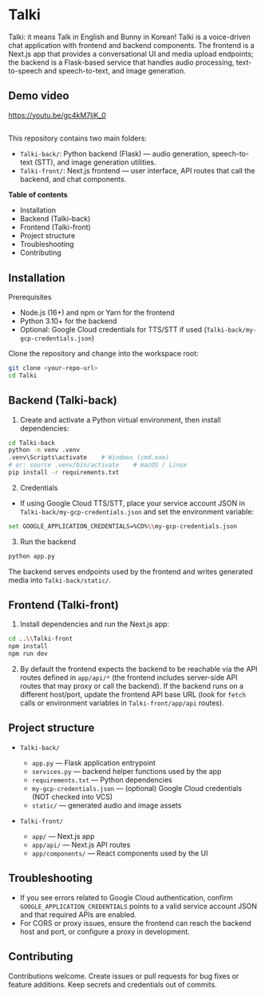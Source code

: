 # Talki

Talki: it means Talk in English and Bunny in Korean! Talki is a voice-driven chat application with frontend and backend components. The frontend is a Next.js app that provides a conversational UI and media upload endpoints; the backend is a Flask-based service that handles audio processing, text-to-speech and speech-to-text, and image generation.


## Demo video

<https://youtu.be/gc4kM7IjK_0>
##

This repository contains two main folders:

- `Talki-back/`: Python backend (Flask) — audio generation, speech-to-text (STT), and image generation utilities.
- `Talki-front/`: Next.js frontend — user interface, API routes that call the backend, and chat components.

**Table of contents**

- Installation
- Backend (Talki-back)
- Frontend (Talki-front)
- Project structure
- Troubleshooting
- Contributing

## Installation

Prerequisites

- Node.js (16+) and npm or Yarn for the frontend
- Python 3.10+ for the backend
- Optional: Google Cloud credentials for TTS/STT if used (`Talki-back/my-gcp-credentials.json`)

Clone the repository and change into the workspace root:

```bash
git clone <your-repo-url>
cd Talki
```

## Backend (Talki-back)

1. Create and activate a Python virtual environment, then install dependencies:

```bash
cd Talki-back
python -m venv .venv
.venv\Scripts\activate    # Windows (cmd.exe)
# or: source .venv/bin/activate    # macOS / Linux
pip install -r requirements.txt
```

2. Credentials

- If using Google Cloud TTS/STT, place your service account JSON in `Talki-back/my-gcp-credentials.json` and set the environment variable:

```bash
set GOOGLE_APPLICATION_CREDENTIALS=%CD%\\my-gcp-credentials.json
```

3. Run the backend

```bash
python app.py
```

The backend serves endpoints used by the frontend and writes generated media into `Talki-back/static/`.

## Frontend (Talki-front)

1. Install dependencies and run the Next.js app:

```bash
cd ..\\Talki-front
npm install
npm run dev
```

2. By default the frontend expects the backend to be reachable via the API routes defined in `app/api/*` (the frontend includes server-side API routes that may proxy or call the backend). If the backend runs on a different host/port, update the frontend API base URL (look for `fetch` calls or environment variables in `Talki-front/app/api` routes).


## Project structure

- `Talki-back/`

  - `app.py` — Flask application entrypoint
  - `services.py` — backend helper functions used by the app
  - `requirements.txt` — Python dependencies
  - `my-gcp-credentials.json` — (optional) Google Cloud credentials (NOT checked into VCS)
  - `static/` — generated audio and image assets

- `Talki-front/`
  - `app/` — Next.js app
  - `app/api/` — Next.js API routes
  - `app/components/` — React components used by the UI

## Troubleshooting

- If you see errors related to Google Cloud authentication, confirm `GOOGLE_APPLICATION_CREDENTIALS` points to a valid service account JSON and that required APIs are enabled.
- For CORS or proxy issues, ensure the frontend can reach the backend host and port, or configure a proxy in development.

## Contributing

Contributions welcome. Create issues or pull requests for bug fixes or feature additions. Keep secrets and credentials out of commits.
